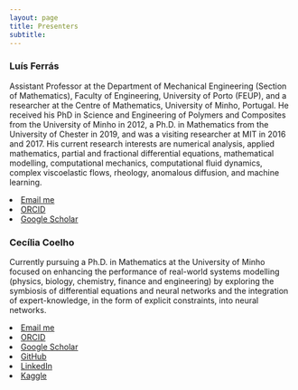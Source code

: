 ```yaml
---
layout: page
title: Presenters
subtitle: 
---
```


### Luís Ferrás

<a href="mailto:lferras@fe.up.pt" class="email-link"> <i class="fa fa-envelope"></i> </a>

Assistant Professor at the Department of Mechanical Engineering (Section of Mathematics), Faculty of Engineering, University of Porto (FEUP), and a researcher at the Centre of Mathematics, University of Minho, Portugal. He received his PhD in Science and Engineering of Polymers and Composites from the University of Minho in 2012, a Ph.D. in Mathematics from the University of Chester in 2019, and was a visiting researcher at MIT in 2016 and 2017. His current research interests are numerical analysis, applied mathematics, partial and fractional differential equations, mathematical modelling, computational mechanics, computational fluid dynamics, complex viscoelastic flows, rheology, anomalous diffusion, and machine learning.

<div>
 <li class="list-inline-item">
    <a href="mailto:lferras@fe.up.pt" title="Email me">
      <span class="fa-stack fa-lg" aria-hidden="true">
        <i class="fas fa-circle fa-stack-2x"></i>
        <i class="fas fa-envelope fa-stack-1x fa-inverse"></i>
      </span>
      <span class="sr-only">Email me</span>
   </a>
  </li>
  
<li class="list-inline-item">
   <a href="https://orcid.org/0000-0001-5477-3226" title="ORCID">
     <span class="fa-stack fa-lg" aria-hidden="true">
       <i class="fas fa-circle fa-stack-2x"></i>
       <i class="fab fa-orcid fa-stack-1x fa-inverse"></i>
     </span>
     <span class="sr-only">ORCID</span>
   </a>
 </li>
  <li class="list-inline-item">
    <a href="https://scholar.google.com/citations?user=r3TVndQAAAAJ&hl=en&oi=ao" title="Google Scholar">
      <span class="fa-stack fa-lg" aria-hidden="true">
        <i class="fas fa-circle fa-stack-2x"></i>
        <i class="fa fa-graduation-cap fa-stack-1x fa-inverse"></i>
      </span>
      <span class="sr-only">Google Scholar</span>
    </a>
  </li>
</div>



### Cecília Coelho

Currently pursuing a Ph.D. in Mathematics at the University of Minho focused on enhancing the performance of real-world systems modelling (physics, biology, chemistry, finance and engineering) by exploring the symbiosis of differential equations and neural networks and the integration of expert-knowledge, in the form of explicit constraints, into neural networks. 

<div>
 <li class="list-inline-item">
    <a href="mailto:cmartins@cmat.uminho.pt" title="Email me">
      <span class="fa-stack fa-lg" aria-hidden="true">
        <i class="fas fa-circle fa-stack-2x"></i>
        <i class="fas fa-envelope fa-stack-1x fa-inverse"></i>
      </span>
      <span class="sr-only">Email me</span>
   </a>
  </li>
  
<li class="list-inline-item">
   <a href="https://orcid.org/0009-0009-4502-937X" title="ORCID">
     <span class="fa-stack fa-lg" aria-hidden="true">
       <i class="fas fa-circle fa-stack-2x"></i>
       <i class="fab fa-orcid fa-stack-1x fa-inverse"></i>
     </span>
     <span class="sr-only">ORCID</span>
   </a>
 </li>
  <li class="list-inline-item">
    <a href="https://scholar.google.com/citations?user={glIx3vsAAAAJ&hl=en" title="Google Scholar">
      <span class="fa-stack fa-lg" aria-hidden="true">
        <i class="fas fa-circle fa-stack-2x"></i>
        <i class="fa fa-graduation-cap fa-stack-1x fa-inverse"></i>
      </span>
      <span class="sr-only">Google Scholar</span>
    </a>
  </li>
 
 <li class="list-inline-item">
    <a href="https://github.com/CeciliaCoelho" title="GitHub">
      <span class="fa-stack fa-lg" aria-hidden="true">
        <i class="fas fa-circle fa-stack-2x"></i>
        <i class="fab fa-github fa-stack-1x fa-inverse"></i>
      </span>
      <span class="sr-only">GitHub</span>
   </a>
  </li>
  
  <li class="list-inline-item">
    <a href="https://linkedin.com/in/cecilia-coelho-b38b91183/" title="LinkedIn">
      <span class="fa-stack fa-lg" aria-hidden="true">
        <i class="fas fa-circle fa-stack-2x"></i>
        <i class="fab fa-linkedin fa-stack-1x fa-inverse"></i>
      </span>
      <span class="sr-only">LinkedIn</span>
   </a>
  </li>
    <li class="list-inline-item">
    <a href="https://www.kaggle.com/cici118/datasets" title="Kaggle">
      <span class="fa-stack fa-lg" aria-hidden="true">
        <i class="fas fa-circle fa-stack-2x"></i>
        <i class="fab fa-kaggle fa-stack-1x fa-inverse"></i>
      </span>
      <span class="sr-only">Kaggle</span>
   </a>
  </li>
</div>


